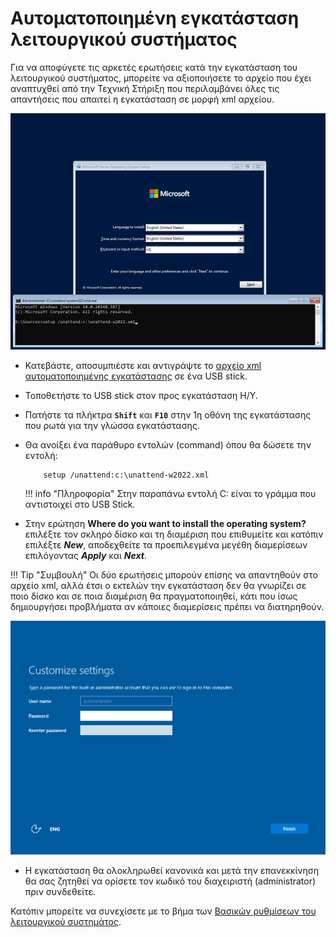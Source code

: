 # Αυτοματοποιημένη εγκατάσταση λειτουργικού συστήματος

Για να αποφύγετε τις αρκετές ερωτήσεις κατά την εγκατάσταση του λειτουργικού συστήματος, μπορείτε να αξιοποιήσετε το αρχείο που έχει αναπτυχθεί από την Τεχνική Στήριξη που περιλαμβάνει όλες τις απαντήσεις που απαιτεί η εγκατάσταση σε μορφή xml αρχείου.

[![](01-unattended-installation-w2022.png)](01-unattended-installation-w2022.png)

- Κατεβάστε, αποσυμπιέστε και αντιγράψτε το [αρχείο xml αυτοματοποιημένης εγκατάστασης](https://ts.sch.gr/docs/odigies-egkatastasis-diaxirisis/win11-unattended-setup/?layout=default) σε ένα USB stick.
- Τοποθετήστε το USB stick στον προς εγκατάσταση Η/Υ.
- Πατήστε τα πλήκτρα **`Shift`** και **`F10`** στην 1η οθόνη της εγκατάστασης που ρωτά για την γλώσσα εγκατάστασης.
- Θα ανοίξει ένα παράθυρο εντολών (command) όπου θα δώσετε την εντολή:

    ```shell
        setup /unattend:c:\unattend-w2022.xml
    ```

    !!! info "Πληροφορία"
        Στην παραπάνω εντολή C: είναι το γράμμα που αντιστοιχεί στο USB Stick.

- Στην ερώτηση **Where do you want to install the operating system?** επιλέξτε τον σκληρό δίσκο και τη διαμέριση που επιθυμείτε και κατόπιν επιλέξτε ***New***, αποδεχθείτε τα προεπιλεγμένα μεγέθη διαμερίσεων επιλόγοντας ***Apply*** και ***Next***.

!!! Tip "Συμβουλή"
    Οι δύο ερωτήσεις μπορούν επίσης να απαντηθούν στο αρχείο xml, αλλά έτσι ο εκτελών την εγκατάσταση δεν θα γνωρίζει σε ποιο δίσκο και σε ποια διαμέριση θα πραγματοποιηθεί, κάτι που ίσως δημιουργήσει προβλήματα αν κάποιες διαμερίσεις πρέπει να διατηρηθούν.

[![](02-unattended-installation-w2022-admin-pass.png)](02-unattended-installation-w2022-admin-pass.png)

- Η εγκατάσταση θα ολοκληρωθεί κανονικά και μετά την επανεκκίνηση θα σας ζητηθεί να ορίσετε τον κωδικό του διαχειριστή (administrator) πριν συνδεθείτε.

Κατόπιν μπορείτε να συνεχίσετε με το βήμα των [Βασικών ρυθμίσεων του λειτουργικού συστημάτος](../../basic-settings/index.md).